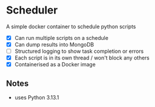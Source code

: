 # Scheduler
A simple docker container to schedule python scripts

- [X] Can run multiple scripts on a schedule
- [X] Can dump results into MongoDB
- [ ] Structured logging to show task completion or errors
- [X] Each script is in its own thread / won't block any others 
- [X] Containerised as a Docker image

## Notes

- uses Python 3.13.1
